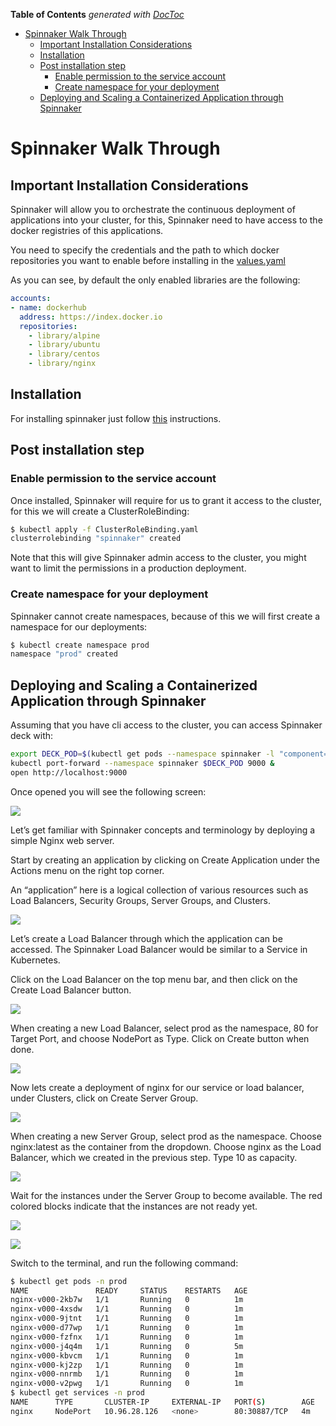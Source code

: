 <!-- START doctoc generated TOC please keep comment here to allow auto update -->
<!-- DON'T EDIT THIS SECTION, INSTEAD RE-RUN doctoc TO UPDATE -->
**Table of Contents**  *generated with [DocToc](https://github.com/thlorenz/doctoc)*

- [Spinnaker Walk Through](#spinnaker-walk-through)
  - [Important Installation Considerations](#important-installation-considerations)
  - [Installation](#installation)
  - [Post installation step](#post-installation-step)
    - [Enable permission to the service account](#enable-permission-to-the-service-account)
    - [Create namespace for your deployment](#create-namespace-for-your-deployment)
  - [Deploying and Scaling a Containerized Application through Spinnaker](#deploying-and-scaling-a-containerized-application-through-spinnaker)

<!-- END doctoc generated TOC please keep comment here to allow auto update -->

# Spinnaker Walk Through

## Important Installation Considerations

Spinnaker will allow you to orchestrate the continuous deployment of applications into your cluster, for this, Spinnaker need to have access to the docker registries of this applications.

You need to specify the credentials and the path to which docker repositories you want to enable before installing in the [values.yaml](values.yaml#L15-L19)

As you can see, by default the only enabled libraries are the following:

```yaml
accounts:
- name: dockerhub
  address: https://index.docker.io
  repositories:
    - library/alpine
    - library/ubuntu
    - library/centos
    - library/nginx
```

## Installation

For installing spinnaker just follow [this](README.md) instructions.

## Post installation step

### Enable permission to the service account

Once installed, Spinnaker will require for us to grant it access to the cluster, for this we will create a ClusterRoleBinding:

```bash
$ kubectl apply -f ClusterRoleBinding.yaml
clusterrolebinding "spinnaker" created
```

Note that this will give Spinnaker admin access to the cluster, you might want to limit the permissions in a production deployment.

### Create namespace for your deployment

Spinnaker cannot create namespaces, because of this we will first create a namespace for our deployments:

```bash
$ kubectl create namespace prod
namespace "prod" created
```

## Deploying and Scaling a Containerized Application through Spinnaker

Assuming that you have cli access to the cluster, you can access Spinnaker deck with:

```bash
export DECK_POD=$(kubectl get pods --namespace spinnaker -l "component=deck,app=spinnaker-spinnaker-spin" -o jsonpath="{.items[0].metadata.name}")
kubectl port-forward --namespace spinnaker $DECK_POD 9000 &
open http://localhost:9000
```

Once opened you will see the following screen:

![](images/main_screen.png)

Let’s get familiar with Spinnaker concepts and terminology by deploying a simple Nginx web server.

Start by creating an application by clicking on Create Application under the Actions menu on the right top corner.

An “application” here is a logical collection of various resources such as Load Balancers, Security Groups, Server Groups, and Clusters.

![](images/home_screen.png)

Let’s create a Load Balancer through which the application can be accessed. The Spinnaker Load Balancer would be similar to a Service in Kubernetes.

Click on the Load Balancer on the top menu bar, and then click on the Create Load Balancer button.

![](images/load_balancers.png)

When creating a new Load Balancer, select prod as the namespace, 80 for Target Port, and choose NodePort as Type. Click on Create button when done.

![](images/clusters.png)

Now lets create a deployment of nginx for our service or load balancer, under Clusters, click on Create Server Group.
                                                                       
![](images/new_load_balancer.png)

When creating a new Server Group, select prod as the namespace. Choose nginx:latest as the container from the dropdown. Choose nginx as the Load Balancer, which we created in the previous step. Type 10 as capacity.

![](images/server_group.png)

Wait for the instances under the Server Group to become available. The red colored blocks indicate that the instances are not ready yet.

![](images/create_security_group.png)

![](images/nginx_cluster.png)

Switch to the terminal, and run the following command:

```bash
$ kubectl get pods -n prod
NAME               READY     STATUS    RESTARTS   AGE
nginx-v000-2kb7w   1/1       Running   0          1m
nginx-v000-4xsdw   1/1       Running   0          1m
nginx-v000-9jtnt   1/1       Running   0          1m
nginx-v000-d77wp   1/1       Running   0          1m
nginx-v000-fzfnx   1/1       Running   0          1m
nginx-v000-j4q4m   1/1       Running   0          5m
nginx-v000-kbvcm   1/1       Running   0          1m
nginx-v000-kj2zp   1/1       Running   0          1m
nginx-v000-nnrmb   1/1       Running   0          1m
nginx-v000-v2pwg   1/1       Running   0          1m
$ kubectl get services -n prod
NAME      TYPE       CLUSTER-IP     EXTERNAL-IP   PORT(S)        AGE
nginx     NodePort   10.96.28.126   <none>        80:30887/TCP   4m
```

